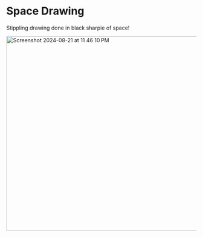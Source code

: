 <h1>Space Drawing</h1>

<p>Stippling drawing done in black sharpie of space!</p>

<img width="516" alt="Screenshot 2024-08-21 at 11 46 10 PM" src="https://github.com/user-attachments/assets/ff1be279-3bc7-406e-a5af-9a4c1d272fad">
